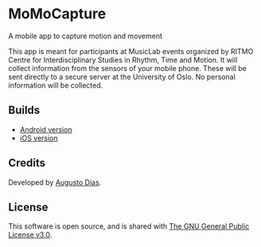 # MoMoCapture
A mobile app to capture motion and movement

This app is meant for participants at MusicLab events organized by RITMO Centre for Interdisciplinary Studies in Rhythm, Time and Motion. It will collect information from the sensors of your mobile phone. These will be sent directly to a secure server at the University of Oslo. No personal information will be collected.

## Builds

* [Android version](https://play.google.com/store/apps/details?id=no.uio.mobileapps.musiclab&hl=en)
* [iOS version]()

## Credits

Developed by [Augusto Dias](https://github.com/gutosantos82/MoMoCapture).

## License

This software is open source, and is shared with [The GNU General Public License v3.0](https://www.gnu.org/licenses/gpl-3.0.html).
